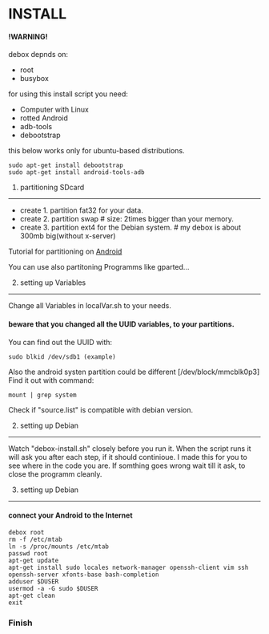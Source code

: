 INSTALL
=============

#### !WARNING!

debox depnds on:
  - root
  - busybox

for using this install script you need:
  - Computer with Linux
  - rotted Android
  - adb-tools
  - debootstrap

this below works only for ubuntu-based distributions.

    sudo apt-get install debootstrap
    sudo apt-get install android-tools-adb

1. partitioning SDcard
----------------------
  - create 1. partition fat32 for your data.
  - create 2. partition swap                           # size: 2times bigger than your memory.
  - create 3. partition ext4 for the Debian system.     # my debox is about 300mb big(without x-server)

Tutorial for partitioning on [Android](http://androidandme.com/2009/08/news/how-to-manually-partition-your-sd-card-for-android-apps2sd/)

You can use also partitoning Programms like gparted... 

2. setting up Variables
--------------------

Change all Variables in localVar.sh to your needs.
#### beware that you changed all the UUID variables, to your partitions.
You can find out the UUID with:

    sudo blkid /dev/sdb1 (example)

Also the android systen partition could be different [/dev/block/mmcblk0p3]
Find it out with command:

    mount | grep system

Check if "source.list" is compatible with debian version.

2. setting up Debian
--------------------

Watch "debox-install.sh" closely before you run it.
When the script runs it will ask you after each step, if it should continioue.
I made this for you to see where in the code you are.
If somthing goes wrong wait till it ask, to close the programm cleanly.

3. setting up Debian
--------------------

#### connect your Android to the Internet

    debox root
    rm -f /etc/mtab
    ln -s /proc/mounts /etc/mtab
    passwd root
    apt-get update
    apt-get install sudo locales network-manager openssh-client vim ssh openssh-server xfonts-base bash-completion
    adduser $DUSER
    usermod -a -G sudo $DUSER
    apt-get clean
    exit

### Finish
